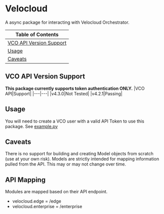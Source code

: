 # Velocloud
A async package for interacting with Velocloud Orchestrator.

| Table of Contents |
|-------------------|
|[VCO API Version Support](#VCO-API-Version-Support)|
|[Usage](#Usage)|
|[Caveats](#Caveats)|

## VCO API Version Support
**This package currently supports token authentication ONLY.**
|VCO API|Support|
|---|---|
|v4.3.0|Not Tested|
|v4.2.1|Passing|

## Usage
You will need to create a VCO user with a valid API Token to use this package.
See [example.py](example.py)

## Caveats
There is no support for building and creating Model objects from scratch (use at your own risk).  Models are strictly intended for mapping information pulled from the API.  This may or may not change over time.

## API Mapping
Modules are mapped based on their API endpoint.
- velocloud.edge = /edge
- velocloud.enterprise = /enterprise
